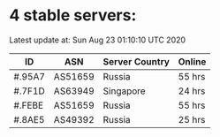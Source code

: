# 4 stable servers:

Latest update at: Sun Aug 23 01:10:10 UTC 2020

| ID | ASN | Server Country | Online |
| -- | --- | -------------- | ------ |
| #.95A7 | AS51659 | Russia | 55 hrs |
| #.7F1D | AS63949 | Singapore | 24 hrs |
| #.FEBE | AS51659 | Russia | 55 hrs |
| #.8AE5 | AS49392 | Russia | 25 hrs |


